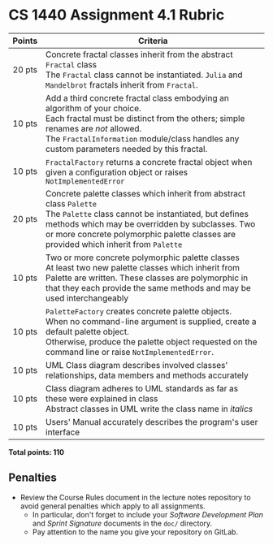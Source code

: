# CS 1440 Assignment 4.1 Rubric

| Points | Criteria
|:------:|--------------------------------------------------------------------------------
| 20 pts | Concrete fractal classes inherit from the abstract `Fractal` class<br/>The `Fractal` class cannot be instantiated. `Julia` and `Mandelbrot` fractals inherit from `Fractal`.
| 10 pts | Add a third concrete fractal class embodying an algorithm of your choice.<br/>Each fractal must be distinct from the others; simple renames are <em>not</em> allowed.<br/>The `FractalInformation` module/class handles any custom parameters needed by this fractal.
| 10 pts | `FractalFactory` returns a concrete fractal object when given a configuration object or raises `NotImplementedError`
| 20 pts | Concrete palette classes which inherit from abstract class `Palette`<br/>The `Palette` class cannot be instantiated, but defines methods which may be overridden by subclasses. Two or more concrete polymorphic palette classes are provided which inherit from `Palette`
| 10 pts | Two or more concrete polymorphic palette classes<br/>At least two new palette classes which inherit from Palette are written. These classes are polymorphic in that they each provide the same methods and may be used interchangeably
| 10 pts | `PaletteFactory` creates concrete palette objects.<br/>When no command-line argument is supplied, create a default palette object.<br/>Otherwise, produce the palette object requested on the command line or raise `NotImplementedError`.
| 10 pts | UML Class diagram describes involved classes' relationships, data members and methods accurately
| 10 pts | Class diagram adheres to UML standards as far as these were explained in class<br/>Abstract classes in UML write the class name in *italics*
| 10 pts | Users' Manual accurately describes the program's user interface

**Total points: 110**


## Penalties

*   Review the Course Rules document in the lecture notes repository to avoid general penalties which apply to all assignments.
    *   In particular, don't forget to include your *Software Development Plan* and *Sprint Signature* documents in the `doc/` directory.
    *   Pay attention to the name you give your repository on GitLab.
